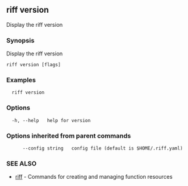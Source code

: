 ## riff version

Display the riff version

### Synopsis


Display the riff version

```
riff version [flags]
```

### Examples

```
  riff version
```

### Options

```
  -h, --help   help for version
```

### Options inherited from parent commands

```
      --config string   config file (default is $HOME/.riff.yaml)
```

### SEE ALSO
* [riff](riff.md)	 - Commands for creating and managing function resources

